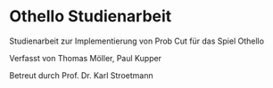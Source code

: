 # Othello Studienarbeit

Studienarbeit zur Implementierung von Prob Cut für das Spiel Othello

Verfasst von Thomas Möller, Paul Kupper

Betreut durch Prof. Dr. Karl Stroetmann